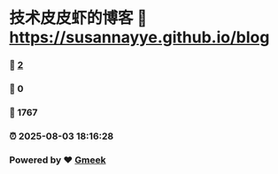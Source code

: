 # 技术皮皮虾的博客 :link: https://susannayye.github.io/blog 
### :page_facing_up: [2](https://susannayye.github.io/blog/tag.html) 
### :speech_balloon: 0 
### :hibiscus: 1767 
### :alarm_clock: 2025-08-03 18:16:28 
### Powered by :heart: [Gmeek](https://github.com/Meekdai/Gmeek)

